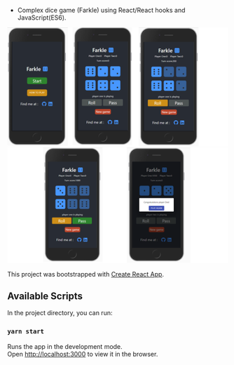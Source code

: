 - Complex dice game (Farkle) using React/React hooks and JavaScript(ES6).

![](screenShots/ifarklepic1.png)
![](screenShots/ifarklepic2.png)

This project was bootstrapped with [Create React App](https://github.com/facebook/create-react-app).

## Available Scripts

In the project directory, you can run:

### `yarn start`

Runs the app in the development mode.<br />
Open [http://localhost:3000](http://localhost:3000) to view it in the browser.
